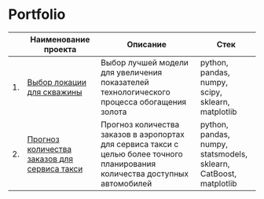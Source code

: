 # Portfolio

|     | Наименование проекта                | Описание                                                     | Стек                                                         |
| ---- | ------------------------------------------------------------ | ------------------------------------------------------------ | ------------------------------------------------------------ |
| 1.   | [Выбор локации для скважины](https://github.com/ggairapetyan/yandex-practicum-projects/blob/main/Выбор%20локации%20для%20скважины) | Выбор лучшей модели для увеличения показателей технологического процесса обогащения золота | python, pandas, numpy, <br/>scipy, sklearn, matplotlib       |
| 2.   | [Прогноз количества заказов для сервиса такси](https://github.com/aq2003/Portfolio/tree/main/Taxi%20Service) | Прогноз количества заказов в аэропортах для сервиса такси с целью более точного планирования количества доступных автомобилей | python, pandas, numpy, statsmodels, <br/>sklearn, CatBoost, matplotlib |
